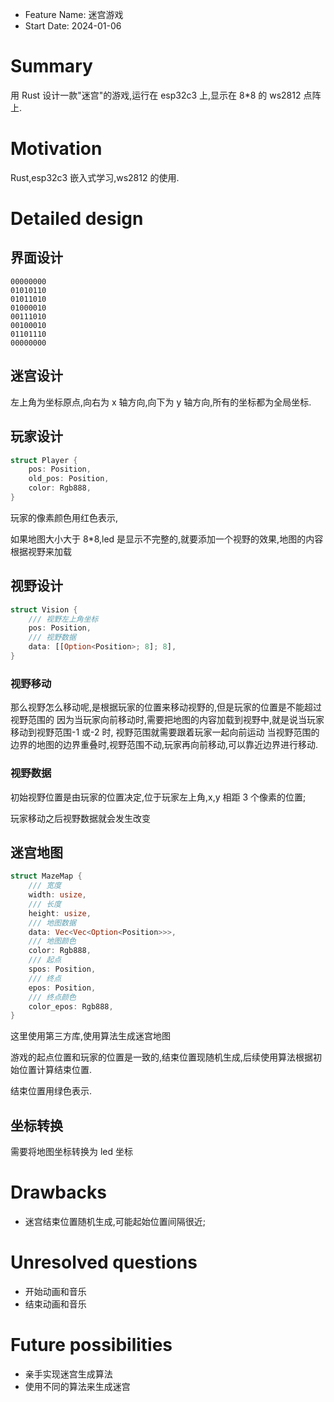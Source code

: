 - Feature Name: 迷宫游戏
- Start Date: 2024-01-06

# Summary

[summary]: #summary

用 Rust 设计一款"迷宫"的游戏,运行在 esp32c3 上,显示在 8\*8 的 ws2812 点阵上.

# Motivation

[motivation]: #motivation

Rust,esp32c3 嵌入式学习,ws2812 的使用.

# Detailed design

[detailed-design]: #detailed-design

## 界面设计

```Text
00000000
01010110
01011010
01000010
00111010
00100010
01101110
00000000
```

## 迷宫设计

左上角为坐标原点,向右为 x 轴方向,向下为 y 轴方向,所有的坐标都为全局坐标.

## 玩家设计

```Rust
struct Player {
    pos: Position,
    old_pos: Position,
    color: Rgb888,
}
```

玩家的像素颜色用红色表示,

如果地图大小大于 8\*8,led 是显示不完整的,就要添加一个视野的效果,地图的内容根据视野来加载

## 视野设计

```Rust
struct Vision {
    /// 视野左上角坐标
    pos: Position,
    /// 视野数据
    data: [[Option<Position>; 8]; 8],
}
```

### 视野移动

那么视野怎么移动呢,是根据玩家的位置来移动视野的,但是玩家的位置是不能超过视野范围的
因为当玩家向前移动时,需要把地图的内容加载到视野中,就是说当玩家移动到视野范围-1 或-2 时,
视野范围就需要跟着玩家一起向前运动
当视野范围的边界的地图的边界重叠时,视野范围不动,玩家再向前移动,可以靠近边界进行移动.

### 视野数据

初始视野位置是由玩家的位置决定,位于玩家左上角,x,y 相距 3 个像素的位置;

玩家移动之后视野数据就会发生改变

## 迷宫地图

```Rust
struct MazeMap {
    /// 宽度
    width: usize,
    /// 长度
    height: usize,
    /// 地图数据
    data: Vec<Vec<Option<Position>>>,
    /// 地图颜色
    color: Rgb888,
    /// 起点
    spos: Position,
    /// 终点
    epos: Position,
    /// 终点颜色
    color_epos: Rgb888,
}
```

这里使用第三方库,使用算法生成迷宫地图

游戏的起点位置和玩家的位置是一致的,结束位置现随机生成,后续使用算法根据初始位置计算结束位置.

结束位置用绿色表示.

## 坐标转换

需要将地图坐标转换为 led 坐标

# Drawbacks

[drawbacks]: #drawbacks

- 迷宫结束位置随机生成,可能起始位置间隔很近;

# Unresolved questions

[unresolved-questions]: #unresolved-questions

- 开始动画和音乐
- 结束动画和音乐

# Future possibilities

[future-possibilities]: #future-possibilities

- 亲手实现迷宫生成算法
- 使用不同的算法来生成迷宫

